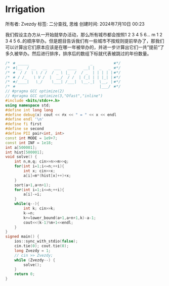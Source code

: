 # Irrigation

所有者: Zvezdy
标签: 二分查找, 思维
创建时间: 2024年7月10日 00:23

我们假设主办方从一开始就举办活动，那么所有城市都会按照1 2 3 4 5 6… m 1 2 3 4 5 6..的顺序举办。但是题目告诉我们有一些城市不按规则提前举办了，那我们可以计算出它们原本应该是在哪一年被举办的，并进一步计算出它们一共”提前“了多久被举办。然后进行排序，排序后的数组下标就代表被跳过的年份数量。

```cpp
/* ★ _____                           _         ★*/
/* ★|__  / __   __   ___   ____   __| |  _   _ ★*/
/* ★  / /  \ \ / /  / _ \ |_  /  / _  | | | | |★*/
/* ★ / /_   \ V /  |  __/  / /  | (_| | | |_| |★*/
/* ★/____|   \_/    \___| /___|  \__._|  \__, |★*/
/* ★                                     |___/ ★*/
// #pragma GCC optimize(2)
// #pragma GCC optimize(3,"Ofast","inline")
#include <bits/stdc++.h>
using namespace std;
#define int long long
#define debug(x) cout << #x << " = " << x << endl
#define endl '\n'
#define fi first
#define se second
#define PII pair<int, int>
const int MODE = 1e9+7;
const int INF = 1e18;
int a[500001];
int hist[500001];
void solve() {
    int n,m,q; cin>>n>>m>>q;
    for(int i=1;i<=n;++i){
        int x; cin>>x;
        a[i]=m*(hist[x]++)+x;
    }
    sort(a+1,a+n+1);
    for(int i=1;i<=n;++i){
        a[i]-=i;
    }
    while(q--){
        int k; cin>>k;
        k-=n;
        k+=lower_bound(a+1,a+n+1,k)-a-1;
        cout<<(k-1)%m+1<<endl;
    }
}
signed main() {
    ios::sync_with_stdio(false);
    cin.tie(0); cout.tie(0);
    long Zvezdy = 1;
    // cin >> Zvezdy;
    while (Zvezdy--) {
        solve();
    }
    return 0;
}

```